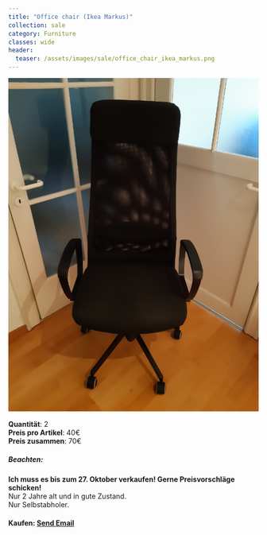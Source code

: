 ```yaml
---
title: "Office chair (Ikea Markus)"
collection: sale
category: Furniture
classes: wide
header: 
  teaser: /assets/images/sale/office_chair_ikea_markus.png
---
```




<a href="">
  <img src="/assets/images/sale/office_chair_ikea_markus.png" alt="Office chair (Ikea Markus)">
</a>

   **Quantit&#228;t**: 2  
   **Preis pro Artikel**: 40€  
   **Preis zusammen**: 70€  

##### Beachten:
**Ich muss es bis zum 27. Oktober verkaufen! Gerne Preisvorschläge schicken!**<br>
Nur 2 Jahre alt und in gute Zustand.<br>
Nur Selbstabholer.

#### Kaufen: <a href = "mailto:digitaldasler@gmail.com?subject=Office chair (Ikea Markus)">Send Email</a>


